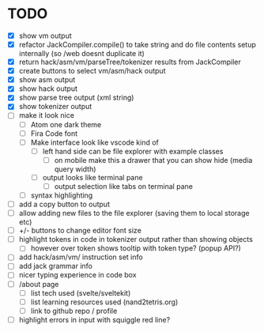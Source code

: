 # TODO

- [x] show vm output
- [x] refactor JackCompiler.compile() to take string and do file contents setup internally (so /web doesnt duplicate it)
- [x] return hack/asm/vm/parseTree/tokenizer results from JackCompiler
- [x] create buttons to select vm/asm/hack output
- [x] show asm output
- [x] show hack output
- [x] show parse tree output (xml string)
- [x] show tokenizer output
- [ ] make it look nice
  - [ ] Atom one dark theme
  - [ ] Fira Code font
  - [ ] Make interface look like vscode kind of
    - [ ] left hand side can be file explorer with example classes
      - [ ] on mobile make this a drawer that you can show hide (media query width)
    - [ ] output looks like terminal pane
      - [ ] output selection like tabs on terminal pane
  - [ ] syntax highlighting
- [ ] add a copy button to output
- [ ] allow adding new files to the file explorer (saving them to local storage etc)
- [ ] +/- buttons to change editor font size
- [ ] highlight tokens in code in tokenizer output rather than showing objects
  - [ ] however over token shows tooltip with token type? (popup API?)
- [ ] add hack/asm/vm/ instruction set info
- [ ] add jack grammar info
- [ ] nicer typing experience in code box
- [ ] /about page
  - [ ] list tech used (svelte/sveltekit)
  - [ ] list learning resources used (nand2tetris.org)
  - [ ] link to github repo / profile
- [ ] highlight errors in input with squiggle red line?
